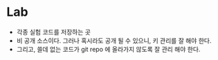 # Lab

* 각종 실험 코드를 저장하는 곳
* 비 공개 소스이다. 그러나 혹시라도 공개 될 수 있으니, 키 관리를 잘 해야 한다.
* 그리고, 쓸데 없는 코드가 git repo 에 올라가지 않도록 잘 관리 해야 한다.



